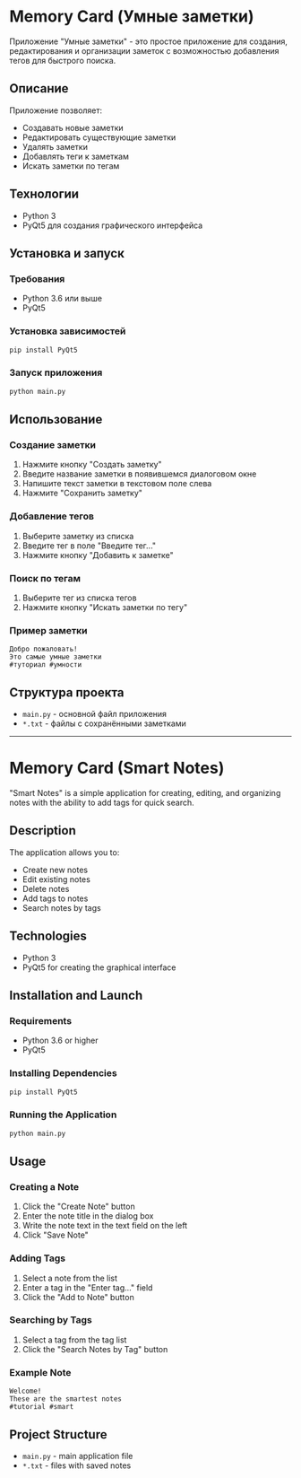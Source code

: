 # Memory Card (Умные заметки)

Приложение "Умные заметки" - это простое приложение для создания, редактирования и организации заметок с возможностью добавления тегов для быстрого поиска.

## Описание

Приложение позволяет:
- Создавать новые заметки
- Редактировать существующие заметки
- Удалять заметки
- Добавлять теги к заметкам
- Искать заметки по тегам

## Технологии

- Python 3
- PyQt5 для создания графического интерфейса

## Установка и запуск

### Требования
- Python 3.6 или выше
- PyQt5

### Установка зависимостей
```bash
pip install PyQt5
```

### Запуск приложения
```bash
python main.py
```

## Использование

### Создание заметки
1. Нажмите кнопку "Создать заметку"
2. Введите название заметки в появившемся диалоговом окне
3. Напишите текст заметки в текстовом поле слева
4. Нажмите "Сохранить заметку"

### Добавление тегов
1. Выберите заметку из списка
2. Введите тег в поле "Введите тег..."
3. Нажмите кнопку "Добавить к заметке"

### Поиск по тегам
1. Выберите тег из списка тегов
2. Нажмите кнопку "Искать заметки по тегу"

### Пример заметки
```
Добро пожаловать!
Это самые умные заметки
#туториал #умности
```

## Структура проекта
- `main.py` - основной файл приложения
- `*.txt` - файлы с сохранёнными заметками

---

# Memory Card (Smart Notes)

"Smart Notes" is a simple application for creating, editing, and organizing notes with the ability to add tags for quick search.

## Description

The application allows you to:
- Create new notes
- Edit existing notes
- Delete notes
- Add tags to notes
- Search notes by tags

## Technologies

- Python 3
- PyQt5 for creating the graphical interface

## Installation and Launch

### Requirements
- Python 3.6 or higher
- PyQt5

### Installing Dependencies
```bash
pip install PyQt5
```

### Running the Application
```bash
python main.py
```

## Usage

### Creating a Note
1. Click the "Create Note" button
2. Enter the note title in the dialog box
3. Write the note text in the text field on the left
4. Click "Save Note"

### Adding Tags
1. Select a note from the list
2. Enter a tag in the "Enter tag..." field
3. Click the "Add to Note" button

### Searching by Tags
1. Select a tag from the tag list
2. Click the "Search Notes by Tag" button

### Example Note
```
Welcome!
These are the smartest notes
#tutorial #smart
```

## Project Structure
- `main.py` - main application file
- `*.txt` - files with saved notes 
